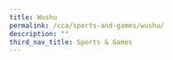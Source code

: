 ```yaml
---
title: Wushu
permalink: /cca/sports-and-games/wushu/
description: ""
third_nav_title: Sports & Games
---
```

